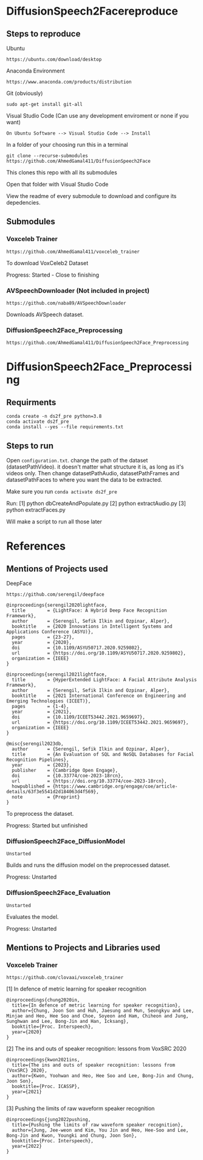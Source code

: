 # DiffusionSpeech2Facereproduce

## Steps to reproduce


Ubuntu 
```
https://ubuntu.com/download/desktop
```

Anaconda Environment
```
https://www.anaconda.com/products/distribution
```

Git (obviously)
```
sudo apt-get install git-all
```

Visual Studio Code (Can use any development enviroment or none if you want)
```
On Ubuntu Software --> Visual Studio Code --> Install
```

In a folder of your choosing run this in a terminal
```
git clone --recurse-submodules https://github.com/AhmedGamal411/DiffusionSpeech2Face
```
This clones this repo with all its submodules

Open that folder with Visual Studio Code

View the readme of every submodule to download and configure its depedencies.

## Submodules

### Voxceleb Trainer

```
https://github.com/AhmedGamal411/voxceleb_trainer
```

To download VoxCeleb2 Dataset

Progress: Started - Close to finishing

### AVSpeechDownloader (Not included in project)

```
https://github.com/naba89/AVSpeechDownloader
```

Downloads AVSpeech dataset.

### DiffusionSpeech2Face_Preprocessing

```
https://github.com/AhmedGamal411/DiffusionSpeech2Face_Preprocessing
```

# DiffusionSpeech2Face_Preprocessing

## Requirments
```
conda create -n ds2f_pre python=3.8
conda activate ds2f_pre
conda install --yes --file requirements.txt
```

## Steps to run

Open `configuration.txt`. change the path of the dataset (datasetPathVideo). it doesn't matter what structure it is, as long as it's videos only. Then change datasetPathAudio, datasetPathFrames and datasetPathFaces to where you want the data to be extracted.

Make sure you run `conda activate ds2f_pre`

Run:
[1] python dbCreateAndPopulate.py
[2] python extractAudio.py
[3] python extractFaces.py

Will make a script to run all those later


References
=======



## Mentions of Projects used

DeepFace
```
https://github.com/serengil/deepface
```

```
@inproceedings{serengil2020lightface,
  title        = {LightFace: A Hybrid Deep Face Recognition Framework},
  author       = {Serengil, Sefik Ilkin and Ozpinar, Alper},
  booktitle    = {2020 Innovations in Intelligent Systems and Applications Conference (ASYU)},
  pages        = {23-27},
  year         = {2020},
  doi          = {10.1109/ASYU50717.2020.9259802},
  url          = {https://doi.org/10.1109/ASYU50717.2020.9259802},
  organization = {IEEE}
}
```

```
@inproceedings{serengil2021lightface,
  title        = {HyperExtended LightFace: A Facial Attribute Analysis Framework},
  author       = {Serengil, Sefik Ilkin and Ozpinar, Alper},
  booktitle    = {2021 International Conference on Engineering and Emerging Technologies (ICEET)},
  pages        = {1-4},
  year         = {2021},
  doi          = {10.1109/ICEET53442.2021.9659697},
  url          = {https://doi.org/10.1109/ICEET53442.2021.9659697},
  organization = {IEEE}
}
```

```
@misc{serengil2023db,
  author       = {Serengil, Sefik Ilkin and Ozpinar, Alper},
  title        = {An Evaluation of SQL and NoSQL Databases for Facial Recognition Pipelines},
  year         = {2023},
  publisher    = {Cambridge Open Engage},
  doi          = {10.33774/coe-2023-18rcn},
  url          = {https://doi.org/10.33774/coe-2023-18rcn},
  howpublished = {https://www.cambridge.org/engage/coe/article-details/63f3e5541d2d184063d4f569},
  note         = {Preprint}
}
```

To preprocess the dataset.

Progress: Started but unfinished

### DiffusionSpeech2Face_DiffusionModel

```
Unstarted
```

Builds and runs the diffusion model on the preprocessed dataset.

Progress: Unstarted

### DiffusionSpeech2Face_Evaluation

```
Unstarted
```

Evaluates the model.

Progress: Unstarted


## Mentions to Projects and Libraries used

### Voxceleb Trainer

```
https://github.com/clovaai/voxceleb_trainer
```

[1] In defence of metric learning for speaker recognition
```
@inproceedings{chung2020in,
  title={In defence of metric learning for speaker recognition},
  author={Chung, Joon Son and Huh, Jaesung and Mun, Seongkyu and Lee, Minjae and Heo, Hee Soo and Choe, Soyeon and Ham, Chiheon and Jung, Sunghwan and Lee, Bong-Jin and Han, Icksang},
  booktitle={Proc. Interspeech},
  year={2020}
}
```

[2] The ins and outs of speaker recognition: lessons from VoxSRC 2020
```
@inproceedings{kwon2021ins,
  title={The ins and outs of speaker recognition: lessons from {VoxSRC} 2020},
  author={Kwon, Yoohwan and Heo, Hee Soo and Lee, Bong-Jin and Chung, Joon Son},
  booktitle={Proc. ICASSP},
  year={2021}
}
```

[3] Pushing the limits of raw waveform speaker recognition
```
@inproceedings{jung2022pushing,
  title={Pushing the limits of raw waveform speaker recognition},
  author={Jung, Jee-weon and Kim, You Jin and Heo, Hee-Soo and Lee, Bong-Jin and Kwon, Youngki and Chung, Joon Son},
  booktitle={Proc. Interspeech},
  year={2022}
}
```